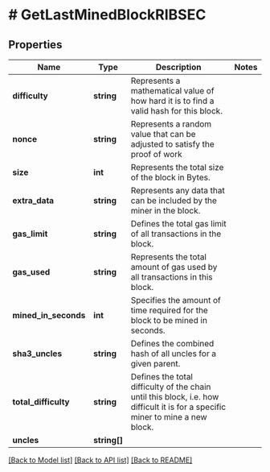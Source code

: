 # # GetLastMinedBlockRIBSEC

## Properties

Name | Type | Description | Notes
------------ | ------------- | ------------- | -------------
**difficulty** | **string** | Represents a mathematical value of how hard it is to find a valid hash for this block. |
**nonce** | **string** | Represents a random value that can be adjusted to satisfy the proof of work |
**size** | **int** | Represents the total size of the block in Bytes. |
**extra_data** | **string** | Represents any data that can be included by the miner in the block. |
**gas_limit** | **string** | Defines the total gas limit of all transactions in the block. |
**gas_used** | **string** | Represents the total amount of gas used by all transactions in this block. |
**mined_in_seconds** | **int** | Specifies the amount of time required for the block to be mined in seconds. |
**sha3_uncles** | **string** | Defines the combined hash of all uncles for a given parent. |
**total_difficulty** | **string** | Defines the total difficulty of the chain until this block, i.e. how difficult it is for a specific miner to mine a new block. |
**uncles** | **string[]** |  |

[[Back to Model list]](../../README.md#models) [[Back to API list]](../../README.md#endpoints) [[Back to README]](../../README.md)
